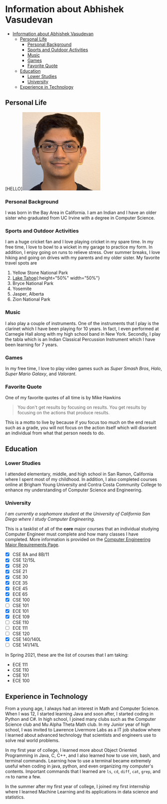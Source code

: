 # Information about Abhishek Vasudevan



- [Information about Abhishek Vasudevan](#information-about-abhishek-vasudevan)
  - [Personal Life](#personal-life)
    - [Personal Background](#personal-background)
    - [Sports and Outdoor Activities](#sports-and-outdoor-activities)
    - [Music](#music)
    - [Games](#games)
    - [Favorite Quote](#favorite-quote)
  - [Education](#education)
    - [Lower Studies](#lower-studies)
    - [University](#university)
  - [Experience in Technology](#experience-in-technology)

## Personal Life

[HELLO]<img src="Images/Screen%20Shot%202021-04-02%20at%2010.46.28%20PM.png" width="250" height="250">

### Personal Background
I was born in the Bay Area in California. I am an Indian and I have an older sister who graduated from UC Irvine with a degree in Computer Science.

### Sports and Outdoor Activities
I am a huge cricket fan and I love playing cricket in my spare time. In my free time, I love to bowl to a wicket in my garage to practice my form. In addition, I enjoy going on runs to relieve stress. Over summer breaks, I love hiking and going on drives with my parents and my older sister. My favorite travel spots are 

1. Yellow Stone National Park
2. [Lake Tahoe](Images/IMG_0146.jpg){:height="50%" width="50%"}
3. Bryce National Park
4. Yosemite
5. Jasper, Alberta
6. Zion National Park

### Music

I also play a couple of instruments. One of the instruments that I play is the clarinet which I have been playing for 10 years. In fact, I even performed at Carnegie Hall along with my high school band in New York. Secondly, I play the tabla which is an Indian Classical Percussion Instrument which I have been learning for 7 years.

### Games
In my free time, I love to play video games such as *Super Smash Bros*, *Halo*, *Super Mario Galaxy*, and *Valorant*.

### Favorite Quote
One of my favorite quotes of all time is by Mike Hawkins
> You don't get results by focusing on results. You get results by focusing on the actions that produce results.

This is a motto to live by because if you focus too much on the end result such as a grade, you will not focus on the action itself which will disorient an individual from what that person needs to do.


## Education
### Lower Studies
I attended elementary, middle, and high school in San Ramon, California where I spent most of my childhood. In addition, I also completed courses online at Brigham Young University and Contra Costa Community College to enhance my understanding of Computer Science and Engineering.

### University
*I am currently a sophomore student at the University of California San Diego where I study Computer Engineering.* 

This is a tasklist of all of the **core** major courses that an individual studying Computer Engineer must complete and how many classes I have completed. More information is provided on the [Computer Engineering Major Requirements Page](https://ece.ucsd.edu/undergraduate/undergraduate-programs/computer-engineering-major).

- [x] CSE 8A and 8B/11
- [x] CSE 12/15L
- [x] CSE 20
- [x] CSE 21
- [x] CSE 30
- [x] ECE 35
- [x] ECE 45
- [x] ECE 65
- [x] CSE 100
- [ ] CSE 101 
- [x] ECE 101
- [x] ECE 109
- [ ] CSE 110 
- [ ] ECE 111 
- [ ] CSE 120
- [x] CSE 140/140L
- [ ] CSE 141/141L

In Spring 2021, these are the list of courses that I am taking:
- ECE 111
- CSE 110
- CSE 101
- ECE 100

## Experience in Technology
From a young age, I always had an interest in Math and Computer Science. When I was 12, I started learning Java and soon after, I started coding in Python and C#. In high school, I joined many clubs such as the Computer Science club and Mu Alpha Theta Math club. In my Junior year of high school, I was invited to Lawrence Livermore Labs as a IT job shadow where I learned about advanced technology that scientists and engineers use to solve real world problems.

In my first year of college, I learned more about Object Oriented Programming in Java, C, C++, and I also learned how to use vim, bash, and terminal commands. Learning how to use a terminal became extremely useful when coding in java, python, and even organizing my computer's contents. Important commands that I learned are `ls`, `cd`, `diff`, `cat`, `grep`, and `rm` to name a few.

In the summer after my first year of college, I joined my first internship where I learned Machine Learning and its applications in data science and statistics. 


